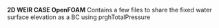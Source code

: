 **2D WEIR CASE OpenFOAM**
Contains a few files to share the fixed water surface elevation as a BC using prghTotalPressure
